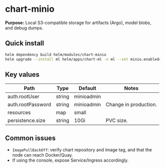 # chart-minio

**Purpose:** Local S3-compatible storage for artifacts (Argo), model blobs, and debug dumps.

## Quick install
```bash
helm dependency build helm/modules/chart-minio
helm upgrade --install ml helm/apps/chart-ml -n ml --set minio.enabled=true
```

## Key values
| Path | Type | Default | Notes |
|------|------|---------|------|
| auth.rootUser      | string | minioadmin |  |
| auth.rootPassword  | string | minioadmin | Change in production. |
| resources          | map    | small      |  |
| persistence.size   | string | 10Gi       | PVC size. |

## Common issues
- `ImagePullBackOff`: verify chart repository and image tag, and that the node can reach Docker/Quay.
- If using the console, expose Service/Ingress accordingly.
